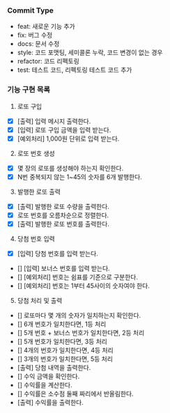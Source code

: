 ### Commit Type

- feat: 새로운 기능 추가
- fix: 버그 수정
- docs: 문서 수정
- style: 코드 포맷팅, 세미콜론 누락, 코드 변경이 없는 경우
- refactor: 코드 리펙토링
- test: 테스트 코드, 리펙토링 테스트 코드 추가

### 기능 구현 목록

1. 로또 구입

- [x] [출력] 입력 메시지 출력한다.
- [x] [입력] 로또 구입 금액을 입력 받는다.
- [x] [예외처리] 1,000원 단위로 입력 받는다.

2. 로또 번호 생성

- [x] 몇 장의 로또를 생성해야 하는지 확인한다.
- [x] N번 중복되지 않는 1~45의 숫자를 6개 발행한다.

3. 발행한 로또 출력

- [x] [출력] 발행한 로또 수량을 출력한다.
- [x] 로또 번호를 오름차순으로 정렬한다.
- [x] [출력] 발행한 로또 번호를 출력한다.

4. 당첨 번호 입력

- [x] [입력] 당첨 번호를 입력 받는다.
- [] [입력] 보너스 번호를 입력 받는다.
- [] [예외처리] 번호는 쉼표를 기준으로 구분한다.
- [] [예외처리] 번호는 1부터 45사이의 숫자여야 한다.

5. 당첨 처리 및 출력

- [] 로또마다 몇 개의 숫자가 일치하는지 확인한다.
- [] 6개 번호가 일치한다면, 1등 처리
- [] 5개 번호 + 보너스 번호가 일치한다면, 2등 처리
- [] 5개 번호가 일치한다면, 3등 처리
- [] 4개의 번호가 일치한다면, 4등 처리
- [] 3개의 번호가 일치한다면, 5등 처리
- [출력] 당첨 내역을 출력한다.
- [] 수익 금액을 확인한다.
- [] 수익률을 계산한다.
- [] 수익률은 소수점 둘째 짜리에서 반올림한다.
- [출력] 수익률을 출력한다.
